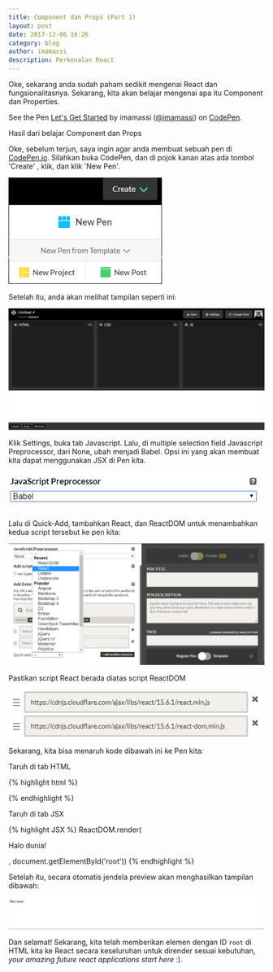 ```yaml
---
title: Component dan Props (Part 1)
layout: post
date: 2017-12-06 16:26
category: blog
author: imamassi
description: Perkenalan React
---
```


Oke, sekarang anda sudah paham sedikit mengenai React dan fungsionalitasnya. Sekarang, kita akan belajar mengenai apa itu Component dan Properties.

<div class="breaker"></div>

<p data-height="265" data-theme-id="0" data-slug-hash="wpvJQR" data-default-tab="result" data-user="imamassi" data-embed-version="2" data-pen-title="Let's Get Started" class="codepen">See the Pen <a href="https://codepen.io/imamassi/pen/wpvJQR/">Let's Get Started</a> by imamassi (<a href="https://codepen.io/imamassi">@imamassi</a>) on <a href="https://codepen.io">CodePen</a>.</p>
<script async src="https://production-assets.codepen.io/assets/embed/ei.js"></script>

<figcaption class="caption">Hasil dari belajar Component dan Props</figcaption>

<div class="breaker"></div>

Oke, sebelum terjun, saya ingin agar anda membuat sebuah pen di [CodePen.io](http://codepen.io). Silahkan buka CodePen, dan di pojok kanan atas ada tombol 'Create' , klik, dan klik 'New Pen'.

![Codepen](/assets/images/lets-get-started/2017-12-12_202612.png)

Setelah itu, anda akan melihat tampilan seperti ini:

![a](\assets\images\lets-get-started\2017-12-12_214250.png)

Klik Settings, buka tab Javascript. Lalu, di multiple selection field Javascript Preprocessor, dari None, ubah menjadi Babel. Opsi ini yang akan membuat kita dapat menggunakan JSX di Pen kita.

![a](\assets\images\lets-get-started\2017-12-12_215908.png)

Lalu di Quick-Add, tambahkan React, dan ReactDOM untuk menambahkan kedua script tersebut ke pen kita:

![a](\assets\images\lets-get-started\2017-12-12_214931.png)

Pastikan script React berada diatas script ReactDOM

![a](\assets\images\lets-get-started\2017-12-12_215118.png)

Sekarang, kita bisa menaruh kode dibawah ini ke Pen kita:

Taruh di tab HTML

{% highlight html %}
<div id="root"></div>
{% endhighlight %}

Taruh di tab JSX

{% highlight JSX %}
ReactDOM.render(<p>Halo dunia!</p>, document.getElementById('root'))
{% endhighlight %}

Setelah itu, secara otomatis jendela preview akan menghasilkan tampilan dibawah:

![a](\assets\images\lets-get-started\2017-12-12_220517.png)

Dan selamat! Sekarang, kita telah memberikan elemen dengan ID `root` di HTML kita ke React secara keseluruhan untuk dirender sesuai kebutuhan, _your amazing future react applications start here_ :).